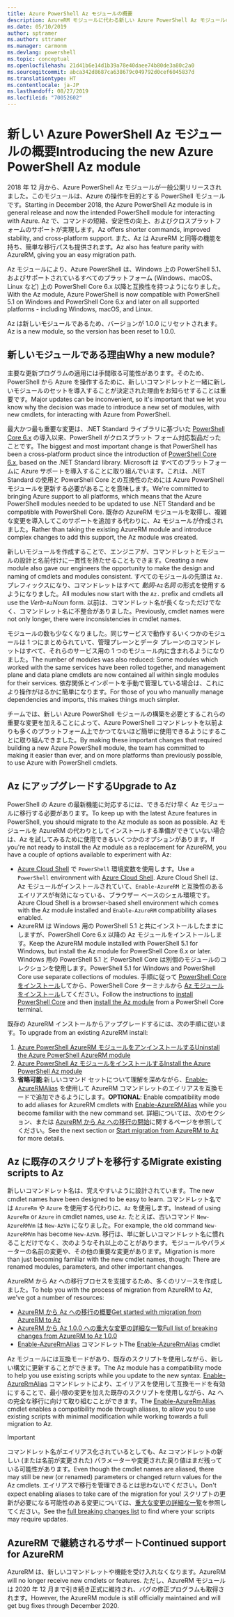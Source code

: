 ```yaml
---
title: Azure PowerShell Az モジュールの概要
description: AzureRM モジュールに代わる新しい Azure PowerShell Az モジュールの概要。
ms.date: 05/10/2019
author: sptramer
ms.author: sttramer
ms.manager: carmonm
ms.devlang: powershell
ms.topic: conceptual
ms.openlocfilehash: 21d41b6e14d1b39a78e40daee74b80de3a80c2a0
ms.sourcegitcommit: abca342d8687ca638679c049792d0cef6045837d
ms.translationtype: HT
ms.contentlocale: ja-JP
ms.lasthandoff: 08/27/2019
ms.locfileid: "70052602"
---
```

# <a name="introducing-the-new-azure-powershell-az-module"></a><span data-ttu-id="65bce-103">新しい Azure PowerShell Az モジュールの概要</span><span class="sxs-lookup"><span data-stu-id="65bce-103">Introducing the new Azure PowerShell Az module</span></span>

<span data-ttu-id="65bce-104">2018 年 12 月から、Azure PowerShell Az モジュールが一般公開リリースされました。このモジュールは、Azure の操作を目的とする PowerShell モジュールです。</span><span class="sxs-lookup"><span data-stu-id="65bce-104">Starting in December 2018, the Azure PowerShell Az module is in general release and now the intended PowerShell module for interacting with Azure.</span></span> <span data-ttu-id="65bce-105">Az で、コマンドの短縮、安定性の向上、およびクロスプラットフォームのサポートが実現します。</span><span class="sxs-lookup"><span data-stu-id="65bce-105">Az offers shorter commands, improved stability, and cross-platform support.</span></span> <span data-ttu-id="65bce-106">また、Az は AzureRM と同等の機能を持ち、簡単な移行パスも提供されます。</span><span class="sxs-lookup"><span data-stu-id="65bce-106">Az also has feature parity with AzureRM, giving you an easy migration path.</span></span>

<span data-ttu-id="65bce-107">Az モジュールにより、Azure PowerShell は、Windows 上の PowerShell 5.1、およびサポートされているすべてのプラットフォーム (Windows、macOS、Linux など) 上の PowerShell Core 6.x 以降と互換性を持つようになりました。</span><span class="sxs-lookup"><span data-stu-id="65bce-107">With the Az module, Azure PowerShell is now compatible with PowerShell 5.1 on Windows and PowerShell Core 6.x and later on all supported platforms - including Windows, macOS, and Linux.</span></span>

<span data-ttu-id="65bce-108">Az は新しいモジュールであるため、バージョンが 1.0.0 にリセットされます。</span><span class="sxs-lookup"><span data-stu-id="65bce-108">Az is a new module, so the version has been reset to 1.0.0.</span></span>

## <a name="why-a-new-module"></a><span data-ttu-id="65bce-109">新しいモジュールである理由</span><span class="sxs-lookup"><span data-stu-id="65bce-109">Why a new module?</span></span>

<span data-ttu-id="65bce-110">主要な更新プログラムの適用には手間取る可能性があります。そのため、PowerShell から Azure を操作するために、新しいコマンドレットと一緒に新しいモジュールのセットを導入することが決定された理由をお知らせすることは重要です。</span><span class="sxs-lookup"><span data-stu-id="65bce-110">Major updates can be inconvenient, so it's important that we let you know why the decision was made to introduce a new set of modules, with new cmdlets, for interacting with Azure from PowerShell.</span></span>

<span data-ttu-id="65bce-111">最大かつ最も重要な変更は、.NET Standard ライブラリに基づいた [PowerShell Core 6.x](/powershell/scripting/overview) の導入以来、PowerShell がクロスプラット フォーム対応製品だったことです。</span><span class="sxs-lookup"><span data-stu-id="65bce-111">The biggest and most important change is that PowerShell has been a cross-platform product since the introduction of [PowerShell Core 6.x](/powershell/scripting/overview), based on the .NET Standard library.</span></span>
<span data-ttu-id="65bce-112">Microsoft は すべてのプラットフォームに Azure サポートを導入することに取り組んでいます。これは、.NET Standard の使用と PowerShell Core との互換性のためには Azure PowerShell モジュールを更新する必要があることを意味します。</span><span class="sxs-lookup"><span data-stu-id="65bce-112">We're committed to bringing Azure support to all platforms, which means that the Azure PowerShell modules needed to be updated to use .NET Standard and be compatible with PowerShell Core.</span></span> <span data-ttu-id="65bce-113">既存の AzureRM モジュールを取得し、複雑な変更を導入してこのサポートを追加する代わりに、Az モジュールが作成されました。</span><span class="sxs-lookup"><span data-stu-id="65bce-113">Rather than taking the existing AzureRM module and introduce complex changes to add this support, the Az module was created.</span></span>

<span data-ttu-id="65bce-114">新しいモジュールを作成することで、エンジニアが、コマンドレットとモジュールの設計と名前付けに一貫性を持たせることもできます。</span><span class="sxs-lookup"><span data-stu-id="65bce-114">Creating a new module also gave our engineers the opportunity to make the design and naming of cmdlets and modules consistent.</span></span> <span data-ttu-id="65bce-115">すべてのモジュールの先頭は `Az.` プレフィックスになり、コマンドレットはすべて _動詞_-`Az`_名詞_ の形式を使用するようになりました。</span><span class="sxs-lookup"><span data-stu-id="65bce-115">All modules now start with the `Az.` prefix and cmdlets all use the _Verb_-`Az`_Noun_ form.</span></span> <span data-ttu-id="65bce-116">以前は、コマンドレット名が長くなっただけでなく、コマンドレット名に不整合がありました。</span><span class="sxs-lookup"><span data-stu-id="65bce-116">Previously, cmdlet names were not only longer, there were inconsistencies in cmdlet names.</span></span>

<span data-ttu-id="65bce-117">モジュールの数も少なくなりました。同じサービスで動作するいくつかのモジュールは 1 つにまとめられていて、管理プレーンとデータ プレーンのコマンドレットはすべて、それらのサービス用の 1 つのモジュール内に含まれるようになりました。</span><span class="sxs-lookup"><span data-stu-id="65bce-117">The number of modules was also reduced: Some modules which worked with the same services have been rolled together, and management plane and data plane cmdlets are now contained all within single modules for their services.</span></span> <span data-ttu-id="65bce-118">依存関係とインポートを手動で管理している場合は、これにより操作がはるかに簡単になります。</span><span class="sxs-lookup"><span data-stu-id="65bce-118">For those of you who manually manage dependencies and imports, this makes things much simpler.</span></span>

<span data-ttu-id="65bce-119">チームでは、新しい Azure PowerShell モジュールの構築を必要とするこれらの重要な変更を加えることによって、Azure PowerShell コマンドレットを以前よりも多くのプラットフォーム上でかつてないほど簡単に使用できるようにすることに取り組んできました。</span><span class="sxs-lookup"><span data-stu-id="65bce-119">By making these important changes that required building a new Azure PowerShell module, the team has committed to making it easier than ever, and on more platforms than previously possible, to use Azure with PowerShell cmdlets.</span></span>

## <a name="upgrade-to-az"></a><span data-ttu-id="65bce-120">Az にアップグレードする</span><span class="sxs-lookup"><span data-stu-id="65bce-120">Upgrade to Az</span></span>

<span data-ttu-id="65bce-121">PowerShell の Azure の最新機能に対応するには、できるだけ早く Az モジュールに移行する必要があります。</span><span class="sxs-lookup"><span data-stu-id="65bce-121">To keep up with the latest Azure features in PowerShell, you should migrate to the Az module as soon as possible.</span></span> <span data-ttu-id="65bce-122">Az モジュールを AzureRM の代わりとしてインストールする準備ができていない場合は、Az を試してみるために使用できるいくつかのオプションがあります。</span><span class="sxs-lookup"><span data-stu-id="65bce-122">If you're not ready to install the Az module as a replacement for AzureRM, you have a couple of options available to experiment with Az:</span></span>

* <span data-ttu-id="65bce-123">[Azure Cloud Shell](https://docs.microsoft.com/azure/cloud-shell/overview) で `PowerShell` 環境変数を使用します。</span><span class="sxs-lookup"><span data-stu-id="65bce-123">Use a `PowerShell` environment with [Azure Cloud Shell](https://docs.microsoft.com/azure/cloud-shell/overview).</span></span>
  <span data-ttu-id="65bce-124">Azure Cloud Shell は、Az モジュールがインストールされていて、`Enable-AzureRM` と互換性のあるエイリアスが有効になっている、ブラウザー ベースのシェル環境です。</span><span class="sxs-lookup"><span data-stu-id="65bce-124">Azure Cloud Shell is a browser-based shell environment which comes with the Az module installed and `Enable-AzureRM` compatibility aliases enabled.</span></span>
* <span data-ttu-id="65bce-125">AzureRM は Windows 用の PowerShell 5.1 と共にインストールしたままにしますが、PowerShell Core 6.x 以降の Az モジュールをインストールします。</span><span class="sxs-lookup"><span data-stu-id="65bce-125">Keep the AzureRM module installed with PowerShell 5.1 for Windows, but install the Az module for PowerShell Core 6.x or later.</span></span> <span data-ttu-id="65bce-126">Windows 用の PowerShell 5.1 と PowerShell Core は別個のモジュールのコレクションを使用します。</span><span class="sxs-lookup"><span data-stu-id="65bce-126">PowerShell 5.1 for Windows and PowerShell Core use separate collections of modules.</span></span> <span data-ttu-id="65bce-127">手順に従って [PowerShell Core をインストール](/powershell/scripting/install/installing-powershell-core-on-windows)してから、PowerShell Core ターミナルから [Az モジュールをインストール](install-az-ps.md)してください。</span><span class="sxs-lookup"><span data-stu-id="65bce-127">Follow the instructions to [install PowerShell Core](/powershell/scripting/install/installing-powershell-core-on-windows) and then [install the Az module](install-az-ps.md) from a PowerShell Core terminal.</span></span>

<span data-ttu-id="65bce-128">既存の AzureRM インストールからアップグレードするには、次の手順に従います。</span><span class="sxs-lookup"><span data-stu-id="65bce-128">To upgrade from an existing AzureRM install:</span></span>

1. [<span data-ttu-id="65bce-129">Azure PowerShell AzureRM モジュールをアンインストールする</span><span class="sxs-lookup"><span data-stu-id="65bce-129">Uninstall the Azure PowerShell AzureRM module</span></span>](/powershell/azure/uninstall-az-ps#uninstall-the-azurerm-module)
2. [<span data-ttu-id="65bce-130">Azure PowerShell Az モジュールをインストールする</span><span class="sxs-lookup"><span data-stu-id="65bce-130">Install the Azure PowerShell Az module</span></span>](install-az-ps.md)
3. <span data-ttu-id="65bce-131">__省略可能__:新しいコマンド セットについて理解を深めながら、[Enable-AzureRMAlias](/powershell/module/az.accounts/enable-azurermalias) を使用して AzureRM コマンドレットのエイリアスを互換モードで追加できるようにします。</span><span class="sxs-lookup"><span data-stu-id="65bce-131">__OPTIONAL__: Enable compatibility mode to add aliases for AzureRM cmdlets with [Enable-AzureRMAlias](/powershell/module/az.accounts/enable-azurermalias) while you become familiar with the new command set.</span></span> <span data-ttu-id="65bce-132">詳細については、次のセクション、または [AzureRM から Az への移行の開始](migrate-from-azurerm-to-az.md)に関するページを参照してください。</span><span class="sxs-lookup"><span data-stu-id="65bce-132">See the next section or [Start migration from AzureRM to Az](migrate-from-azurerm-to-az.md) for more details.</span></span>

## <a name="migrate-existing-scripts-to-az"></a><span data-ttu-id="65bce-133">Az に既存のスクリプトを移行する</span><span class="sxs-lookup"><span data-stu-id="65bce-133">Migrate existing scripts to Az</span></span>

<span data-ttu-id="65bce-134">新しいコマンドレット名は、覚えやすいように設計されています。</span><span class="sxs-lookup"><span data-stu-id="65bce-134">The new cmdlet names have been designed to be easy to learn.</span></span> <span data-ttu-id="65bce-135">コマンドレット名では `AzureRm` や `Azure` を使用する代わりに、`Az` を使用します。</span><span class="sxs-lookup"><span data-stu-id="65bce-135">Instead of using `AzureRm` or `Azure` in cmdlet names, use `Az`.</span></span> <span data-ttu-id="65bce-136">たとえば、古いコマンド `New-AzureRMVm` は `New-AzVm` になりました。</span><span class="sxs-lookup"><span data-stu-id="65bce-136">For example, the old command `New-AzureRMVm` has become `New-AzVm`.</span></span>
<span data-ttu-id="65bce-137">移行は、単に新しいコマンドレット名に慣れることだけでなく、次のようなそれ以上のことがあります。モジュールやパラメーターの名前の変更や、その他の重要な変更があります。</span><span class="sxs-lookup"><span data-stu-id="65bce-137">Migration is more than just becoming familiar with the new cmdlet names, though: There are renamed modules, parameters, and other important changes.</span></span>

<span data-ttu-id="65bce-138">AzureRM から Az への移行プロセスを支援するため、多くのリソースを作成しました。</span><span class="sxs-lookup"><span data-stu-id="65bce-138">To help you with the process of migration from AzureRM to Az, we've got a number of resources:</span></span>

* [<span data-ttu-id="65bce-139">AzureRM から Az への移行の概要</span><span class="sxs-lookup"><span data-stu-id="65bce-139">Get started with migration from AzureRM to Az</span></span>](migrate-from-azurerm-to-az.md)
* [<span data-ttu-id="65bce-140">AzureRM から Az 1.0.0 への重大な変更の詳細な一覧</span><span class="sxs-lookup"><span data-stu-id="65bce-140">Full list of breaking changes from AzureRM to Az 1.0.0</span></span>](migrate-az-1.0.0.md)
* <span data-ttu-id="65bce-141">[Enable-AzureRmAlias](/powershell/module/az.accounts/enable-azurermalias) コマンドレット</span><span class="sxs-lookup"><span data-stu-id="65bce-141">The [Enable-AzureRmAlias](/powershell/module/az.accounts/enable-azurermalias) cmdlet</span></span>

<span data-ttu-id="65bce-142">Az モジュールには互換モードがあり、既存のスクリプトを使用しながら、新しい構文に更新することができます。</span><span class="sxs-lookup"><span data-stu-id="65bce-142">The Az module has a compatibility mode to help you use existing scripts while you update to the new syntax.</span></span> <span data-ttu-id="65bce-143">[Enable-AzureRmAlias](/powershell/module/az.accounts/enable-azurermalias) コマンドレットにより、エイリアスを使用して互換モードを有効にすることで、最小限の変更を加えた既存のスクリプトを使用しながら、Az への完全な移行に向けて取り組むことができます。</span><span class="sxs-lookup"><span data-stu-id="65bce-143">The [Enable-AzureRmAlias](/powershell/module/az.accounts/enable-azurermalias) cmdlet enables a compatibility mode through aliases, to allow you to use existing scripts with minimal modification while working towards a full migration to Az.</span></span>

> [!IMPORTANT]
> <span data-ttu-id="65bce-144">コマンドレット名がエイリアス化されているとしても、Az コマンドレットの新しい (または名前が変更された) パラメーターや変更された戻り値はまだ残っている可能性があります。</span><span class="sxs-lookup"><span data-stu-id="65bce-144">Even though the cmdlet names are aliased, there may still be new (or renamed) parameters or changed return values for the Az cmdlets.</span></span> <span data-ttu-id="65bce-145">エイリアスで移行を管理できるとは思わないでください。</span><span class="sxs-lookup"><span data-stu-id="65bce-145">Don't expect enabling aliases to take care of the migration for you!</span></span> <span data-ttu-id="65bce-146">スクリプトの更新が必要になる可能性のある変更については、[重大な変更の詳細な一覧](migrate-az-1.0.0.md)を参照してください。</span><span class="sxs-lookup"><span data-stu-id="65bce-146">See the [full breaking changes list](migrate-az-1.0.0.md) to find where your scripts may require updates.</span></span>

## <a name="continued-support-for-azurerm"></a><span data-ttu-id="65bce-147">AzureRM で継続されるサポート</span><span class="sxs-lookup"><span data-stu-id="65bce-147">Continued support for AzureRM</span></span>

<span data-ttu-id="65bce-148">AzureRM は、新しいコマンドレットや機能を受け入れなくなります。</span><span class="sxs-lookup"><span data-stu-id="65bce-148">AzureRM will no longer receive new cmdlets or features.</span></span> <span data-ttu-id="65bce-149">ただし、AzureRM モジュールは 2020 年 12 月まで引き続き正式に維持され、バグの修正プログラムも取得されます。</span><span class="sxs-lookup"><span data-stu-id="65bce-149">However, the AzureRM module is still officially maintained and will get bug fixes through December 2020.</span></span>